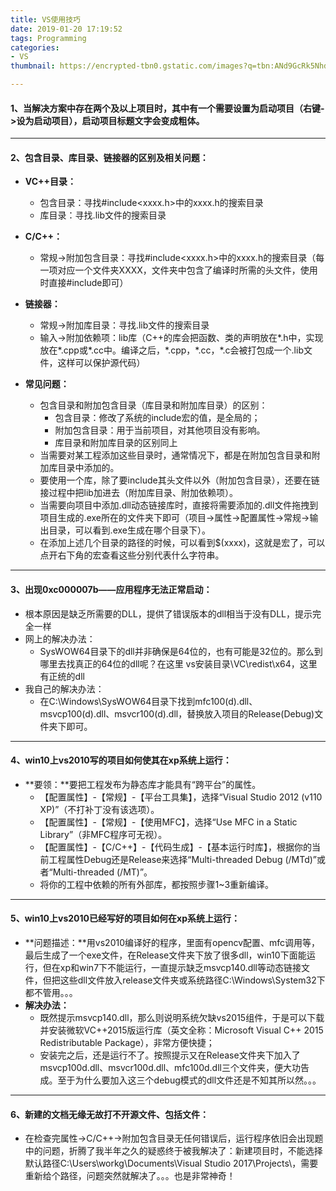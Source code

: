 ```yaml
---
title: VS使用技巧
date: 2019-01-20 17:19:52
tags: Programming
categories:
- VS
thumbnail: https://encrypted-tbn0.gstatic.com/images?q=tbn:ANd9GcRk5NhdMrtmpu3p05BpVj2hTnKgyM-6LgSK9uduAeqiS5jW_d8g

---
```



#### 1、当解决方案中存在两个及以上项目时，其中有一个需要设置为启动项目（右键->设为启动项目），启动项目标题文字会变成粗体。

---

#### 2、包含目录、库目录、链接器的区别及相关问题：
- **VC++目录：**
	- 包含目录：寻找#include<xxxx.h>中的xxxx.h的搜索目录
	- 库目录：寻找.lib文件的搜索目录

- **C/C++：**
	- 常规->附加包含目录：寻找#include<xxxx.h>中的xxxx.h的搜索目录（每一项对应一个文件夹XXXX，文件夹中包含了编译时所需的头文件，使用时直接#include<XXXX>即可）

- **链接器：**
	- 常规->附加库目录：寻找.lib文件的搜索目录
	- 输入->附加依赖项：lib库（C++的库会把函数、类的声明放在\*.h中，实现放在\*.cpp或\*.cc中。编译之后，\*.cpp，\*.cc，\*.c会被打包成一个.lib文件，这样可以保护源代码）

- **常见问题：**
	- 包含目录和附加包含目录（库目录和附加库目录）的区别：
		- 包含目录：修改了系统的include宏的值，是全局的；
		- 附加包含目录：用于当前项目，对其他项目没有影响。
		- 库目录和附加库目录的区别同上
	- 当需要对某工程添加这些目录时，通常情况下，都是在附加包含目录和附加库目录中添加的。
	- 要使用一个库，除了要include其头文件以外（附加包含目录），还要在链接过程中把lib加进去（附加库目录、附加依赖项）。	
	- 当需要向项目中添加.dll动态链接库时，直接将需要添加的.dll文件拖拽到项目生成的.exe所在的文件夹下即可（项目->属性->配置属性->常规->输出目录，可以看到.exe生成在哪个目录下）。
	- 在添加上述几个目录的路径的时候，可以看到$(xxxx)，这就是宏了，可以点开右下角的宏查看这些分别代表什么字符串。

---

#### 3、出现0xc000007b——应用程序无法正常启动：
- 根本原因是缺乏所需要的DLL，提供了错误版本的dll相当于没有DLL，提示完全一样
- 网上的解决办法：
	- SysWOW64目录下的dll并非确保是64位的，也有可能是32位的。那么到哪里去找真正的64位的dll呢？在这里 vs安装目录\VC\redist\x64，这里有正统的dll
- 我自己的解决办法：
	- 在C:\\Windows\\SysWOW64目录下找到mfc100(d).dll、msvcp100(d).dll、msvcr100(d).dll，替换放入项目的Release(Debug)文件夹下即可。

---

#### 4、win10上vs2010写的项目如何使其在xp系统上运行：
- **要领：**要把工程发布为静态库才能具有“跨平台”的属性。
	- 【配置属性】-【常规】-【平台工具集】，选择“Visual Studio 2012 (v110 XP)”（不打补丁没有该选项）。
	- 【配置属性】-【常规】-【使用MFC】，选择“Use MFC in a Static Library”（非MFC程序可无视）。
	- 【配置属性】-【C/C++】-【代码生成】-【基本运行时库】，根据你的当前工程属性Debug还是Release来选择“Multi-threaded Debug (/MTd)”或者“Multi-threaded (/MT)”。
	- 将你的工程中依赖的所有外部库，都按照步骤1~3重新编译。

---

#### 5、win10上vs2010已经写好的项目如何在xp系统上运行：
- **问题描述：**用vs2010编译好的程序，里面有opencv配置、mfc调用等，最后生成了一个exe文件，在Release文件夹下放了很多dll，win10下面能运行，但在xp和win7下不能运行，一直提示缺乏msvcp140.dll等动态链接文件，但把这些dll文件放入release文件夹或系统路径C:\\Windows\\System32下都不管用。。。
- **解决办法：**
	- 既然提示msvcp140.dll，那么则说明系统欠缺vs2015组件，于是可以下载并安装微软VC++2015版运行库（英文全称：Microsoft Visual C++ 2015 Redistributable Package），非常方便快捷；
	- 安装完之后，还是运行不了。按照提示又在Release文件夹下加入了msvcp100d.dll、msvcr100d.dll、mfc100d.dll三个文件夹，便大功告成。至于为什么要加入这三个debug模式的dll文件还是不知其所以然。。。

---

#### 6、新建的文档无缘无故打不开源文件、包括文件：
- 在检查完属性->C/C++->附加包含目录无任何错误后，运行程序依旧会出现题中的问题，折腾了我半年之久的疑惑终于被我解决了：新建项目时，不能选择默认路径C:\Users\workg\Documents\Visual Studio 2017\Projects\，需要重新给个路径，问题突然就解决了。。。也是非常神奇！

